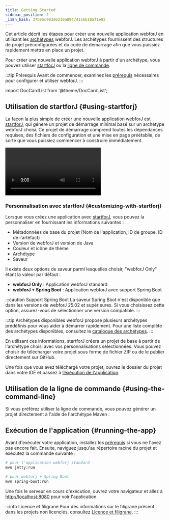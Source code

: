 ```yaml
---
title: Getting Started
sidebar_position: 2
_i18n_hash: 37b65c983d6210a89474156b10af1e93
---
```

Cet article décrit les étapes pour créer une nouvelle application webforJ en utilisant les [archétypes](../building-ui/archetypes/overview.md) webforJ. Les archétypes fournissent des structures de projet préconfigurées et du code de démarrage afin que vous puissiez rapidement mettre en place un projet.

Pour créer une nouvelle application webforJ à partir d'un archétype, vous pouvez utiliser [startforJ](#using-startforj) ou la [ligne de commande](#using-the-command-line).

:::tip Prérequis
Avant de commencer, examinez les [prérequis](./prerequisites) nécessaires pour configurer et utiliser webforJ.
:::

<!-- vale off -->
import DocCardList from '@theme/DocCardList';

<!-- vale on -->

## Utilisation de startforJ {#using-startforj}

La façon la plus simple de créer une nouvelle application webforJ est [startforJ](https://docs.webforj.com/startforj), qui génère un projet de démarrage minimal basé sur un archétype webforJ choisi. Ce projet de démarrage comprend toutes les dépendances requises, des fichiers de configuration et une mise en page préétablie, de sorte que vous puissiez commencer à construire immédiatement.

<div class="videos-container">
  <video controls>
    <source src="https://cdn.webforj.com/webforj-documentation/video/archetypes/startforj.mp4" type="video/mp4" />
  </video>
</div>

### Personnalisation avec startforJ {#customizing-with-startforj}

Lorsque vous créez une application avec [startforJ](https://docs.webforj.com/startforj), vous pouvez la personnaliser en fournissant les informations suivantes :

- Métadonnées de base du projet (Nom de l'application, ID de groupe, ID de l'artéfact)
- Version de webforJ et version de Java
- Couleur et icône de thème
- Archétype
- Saveur

Il existe deux options de saveur parmi lesquelles choisir, "webforJ Only" étant la valeur par défaut :
  - **webforJ Only** : Application webforJ standard
  - **webforJ + Spring Boot** : Application webforJ avec support Spring Boot

:::caution Support Spring Boot
La saveur Spring Boot n'est disponible que dans les versions de webforJ 25.02 et supérieures. Si vous choisissez cette option, assurez-vous de sélectionner une version compatible.
:::

:::tip Archétypes disponibles
webforJ propose plusieurs archétypes prédéfinis pour vous aider à démarrer rapidement. Pour une liste complète des archétypes disponibles, consultez le [catalogue des archétypes](../building-ui/archetypes/overview).
:::

En utilisant ces informations, startforJ créera un projet de base à partir de l'archétype choisi avec vos personnalisations sélectionnées. 
Vous pouvez choisir de télécharger votre projet sous forme de fichier ZIP ou de le publier directement sur GitHub.

Une fois que vous avez téléchargé votre projet, ouvrez le dossier du projet dans votre IDE et passez à [l’exécution de l'application](#running-the-app).

## Utilisation de la ligne de commande {#using-the-command-line}

Si vous préférez utiliser la ligne de commande, vous pouvez générer un projet directement à l'aide de l'archétype Maven :

<ComponentArchetype
project="hello-world"
flavor="webforj"
/>

## Exécution de l'application {#running-the-app}

Avant d'exécuter votre application, installez les [prérequis](./prerequisites.md) si vous ne l'avez pas encore fait.
Ensuite, naviguez jusqu'au répertoire racine du projet et exécutez la commande suivante :

```bash
# pour l'application webforj standard
mvn jetty:run

# pour webforj + Spring Boot
mvn spring-boot:run
```

Une fois le serveur en cours d'exécution, ouvrez votre navigateur et allez à [http://localhost:8080](http://localhost:8080) pour voir l'application.

:::info Licence et filigrane
Pour des informations sur le filigrane présent dans les projets non licenciés, consultez [Licence et filigrane](../configuration/licensing-and-watermark).
:::
